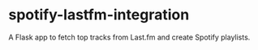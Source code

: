 # spotify-lastfm-integration
A Flask app to fetch top tracks from Last.fm and create Spotify playlists.
